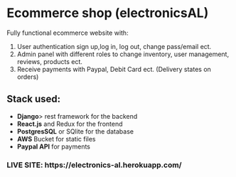 # Ecommerce shop (electronicsAL) 
Fully functional ecommerce website with:
<ol>
  <li>User authentication sign up,log in, log out, change pass/email ect.</li>
  <li>Admin panel with different roles to change inventory, user management, reviews, products ect.</li>
  <li>Receive payments with Paypal, Debit Card ect. (Delivery states on orders)</li>
</ol>	

## Stack used:
<ul>
  <li><strong>Django</strong>> rest framework for the backend</li>
  <li><strong>React.js</strong> and Redux for the frontend</li>
  <li><strong>PostgresSQL</strong> or SQlite for the database</li>
  <li><strong>AWS</strong> Bucket for static files </li>
  <li><strong>Paypal API</strong> for payments</li>
</ul>	
<h3><strong>LIVE SITE</strong>: https://electronics-al.herokuapp.com/</h3>
